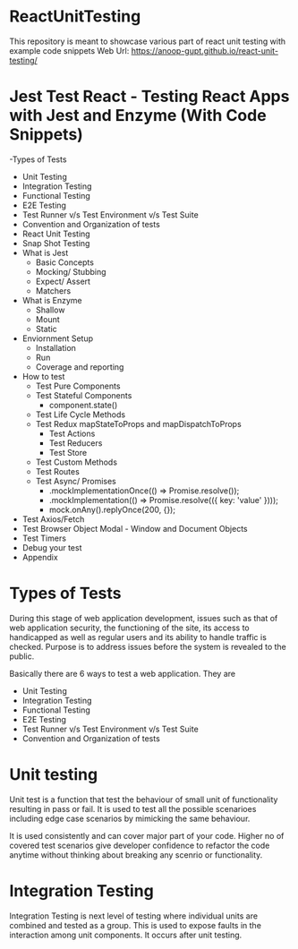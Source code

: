 # ReactUnitTesting
This repository is meant to showcase various part of react unit testing with example code snippets
Web Url: https://anoop-gupt.github.io/react-unit-testing/

# Jest Test React - Testing React Apps with Jest and Enzyme (With Code Snippets)

-Types of Tests
  - Unit Testing
  - Integration Testing
  - Functional Testing
  - E2E Testing
  - Test Runner v/s Test Environment v/s Test Suite
  - Convention and Organization of tests
- React Unit Testing
- Snap Shot Testing
- What is Jest
  - Basic Concepts
  - Mocking/ Stubbing
  - Expect/ Assert
  - Matchers
- What is Enzyme
  - Shallow
  - Mount
  - Static
- Enviornment Setup
  - Installation
  - Run
  - Coverage and reporting
- How to test
  - Test Pure Components
  - Test Stateful Components
    - component.state()
  - Test Life Cycle Methods
  - Test Redux mapStateToProps and mapDispatchToProps
      - Test Actions
      - Test Reducers
      - Test Store
  - Test Custom Methods
  - Test Routes
  - Test Async/ Promises
    - <service-name>.mockImplementationOnce(() => Promise.resolve());
    - <service>.mockImplementation(() => Promise.resolve(({ key: 'value' })));
    - mock.onAny().replyOnce(200, {});
- Test Axios/Fetch
- Test Browser Object Modal - Window and Document Objects
- Test Timers
- Debug your test
- Appendix



# Types of Tests
During this stage of web application development, issues such as that of web application security, the functioning of the site, its access to handicapped as well as regular users and its ability to handle traffic is checked. Purpose is to address issues before the system is revealed to the public. 

Basically there are 6 ways to test a web application. They are
  - Unit Testing
  - Integration Testing
  - Functional Testing
  - E2E Testing
  - Test Runner v/s Test Environment v/s Test Suite
  - Convention and Organization of tests


# Unit testing
Unit test is a function that test the behaviour of small unit of functionality resulting in pass or fail. It is used to test all the possible scenarioes including edge case scenarios by mimicking the same behaviour. 

It is used consistently and can cover major part of your code. Higher no of covered test scenarios give developer confidence to refactor the code anytime without thinking about breaking any scenrio or functionality.

# Integration Testing
Integration Testing is next level of testing where individual units are combined and tested as a group. This is used to expose faults in the interaction among unit components. It occurs after unit testing.
